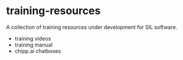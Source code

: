 # training-resources
A collection of training resources under development for SIL software.
- training videos
- training manual
- chipp.ai chatboxes
